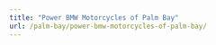 ```yaml
---
title: "Power BMW Motorcycles of Palm Bay"
url: /palm-bay/power-bmw-motorcycles-of-palm-bay/
---
```

